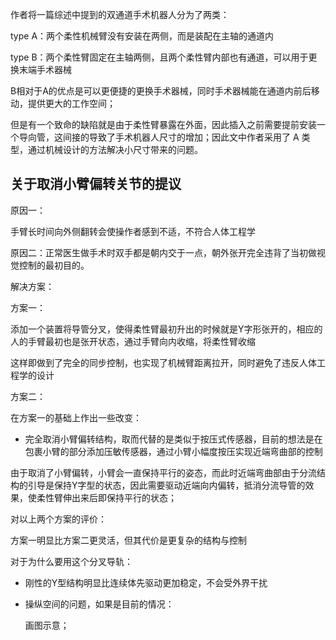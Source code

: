 



作者将一篇综述中提到的双通道手术机器人分为了两类：

type A：两个柔性机械臂没有安装在两侧，而是装配在主轴的通道内

type B：两个柔性臂固定在主轴两侧，且两个柔性臂内部也有通道，可以用于更换末端手术器械

B相对于A的优点是可以更便捷的更换手术器械，同时手术器械能在通道内前后移动，提供更大的工作空间；

但是有一个致命的缺陷就是由于柔性臂暴露在外面，因此插入之前需要提前安装一个导向管，这间接的导致了手术机器人尺寸的增加；因此文中作者采用了 A 类型，通过机械设计的方法解决小尺寸带来的问题。





## 关于取消小臂偏转关节的提议

原因一：

手臂长时间向外侧翻转会使操作者感到不适，不符合人体工程学

原因二：正常医生做手术时双手都是朝内交于一点，朝外张开完全违背了当初做视觉控制的最初目的。



解决方案：

方案一：

添加一个装置将导管分叉，使得柔性臂最初升出的时候就是Y字形张开的，相应的人的手臂最初也是张开状态，通过手臂向内收缩，将柔性臂收缩

这样即做到了完全的同步控制，也实现了机械臂距离拉开，同时避免了违反人体工程学的设计



方案二：

在方案一的基础上作出一些改变：

* 完全取消小臂偏转结构，取而代替的是类似于按压式传感器，目前的想法是在包裹小臂的部分添加压敏传感器，通过小臂小幅度按压实现近端弯曲部的控制

由于取消了小臂偏转，小臂会一直保持平行的姿态，而此时近端弯曲部由于分流结构的引导是保持Y字型的状态，因此需要驱动近端向内偏转，抵消分流导管的效果，使柔性臂伸出来后即保持平行的状态；



对以上两个方案的评价：

方案一明显比方案二更灵活，但其代价是更复杂的结构与控制



对于为什么要用这个分叉导轨：

* 刚性的Y型结构明显比连续体先驱动更加稳定，不会受外界干扰

* 操纵空间的问题，如果是目前的情况：

  画图示意；

  
